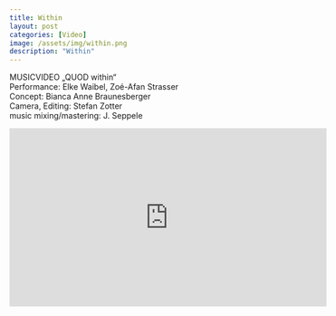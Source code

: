 ```yaml
---
title: Within
layout: post
categories: [Video]
image: /assets/img/within.png
description: "Within"
---
```


MUSICVIDEO „QUOD within“   
Performance: Elke Waibel, Zoé-Afan Strasser  
Concept: Bianca Anne Braunesberger  
Camera, Editing: Stefan Zotter  
music mixing/mastering: J. Seppele  

<iframe width="560" height="315" src="https://www.youtube.com/embed/k34GZfVowPc" title="YouTube video player" frameborder="0" allow="accelerometer; autoplay; clipboard-write; encrypted-media; gyroscope; picture-in-picture" allowfullscreen></iframe>
